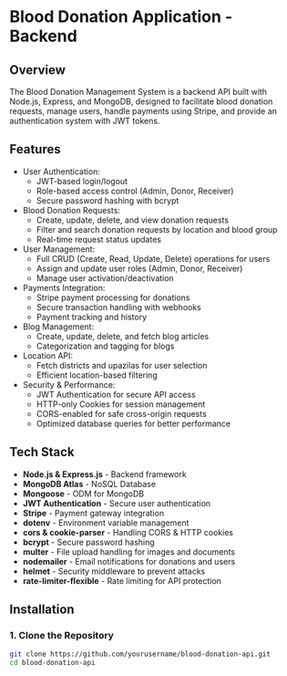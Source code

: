 # Blood Donation Application - Backend

## Overview
The Blood Donation Management System is a backend API built with Node.js, Express, and MongoDB, designed to facilitate blood donation requests, manage users, handle payments using Stripe, and provide an authentication system with JWT tokens.

## Features
- User Authentication:
  - JWT-based login/logout
  - Role-based access control (Admin, Donor, Receiver)
  - Secure password hashing with bcrypt
- Blood Donation Requests:
  - Create, update, delete, and view donation requests
  - Filter and search donation requests by location and blood group
  - Real-time request status updates
- User Management:
  - Full CRUD (Create, Read, Update, Delete) operations for users
  - Assign and update user roles (Admin, Donor, Receiver)
  - Manage user activation/deactivation
- Payments Integration:
  - Stripe payment processing for donations
  - Secure transaction handling with webhooks
  - Payment tracking and history
- Blog Management:
  - Create, update, delete, and fetch blog articles
  - Categorization and tagging for blogs
- Location API:
  - Fetch districts and upazilas for user selection
  - Efficient location-based filtering
- Security & Performance:
  - JWT Authentication for secure API access
  - HTTP-only Cookies for session management
  - CORS-enabled for safe cross-origin requests
  - Optimized database queries for better performance

## Tech Stack
- **Node.js & Express.js** - Backend framework
- **MongoDB Atlas** - NoSQL Database
- **Mongoose** - ODM for MongoDB
- **JWT Authentication** - Secure user authentication
- **Stripe** - Payment gateway integration
- **dotenv** - Environment variable management
- **cors & cookie-parser** - Handling CORS & HTTP cookies
- **bcrypt** - Secure password hashing
- **multer** - File upload handling for images and documents
- **nodemailer** - Email notifications for donations and users
- **helmet** - Security middleware to prevent attacks
- **rate-limiter-flexible** - Rate limiting for API protection

## Installation

### 1. Clone the Repository
```sh
git clone https://github.com/yourusername/blood-donation-api.git
cd blood-donation-api
